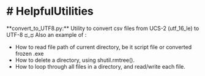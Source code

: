 <h1># HelpfulUtilities</h1>

<p>
**convert_to_UTF8.py:** Utility to convert csv files from UCS-2 (utf_16_le) to UTF-8 ಥ_ಥ Also an example of :
<ul>
	<li> How to read file path of current directory, be it script file or converted frozen .exe</li>
	<li> How to delete a directory, using shutil.rmtree().</li>
	<li> How to loop through all files in a directory, and read/write each file.</li>
</ul>	
</p>
